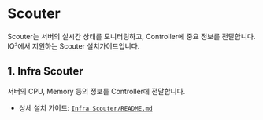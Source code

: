 # Scouter

Scouter는 서버의 실시간 상태를 모니터링하고, Controller에 중요 정보를 전달합니다.
IQ²에서 지원하는 Scouter 설치가이드입니다.

## 1. Infra Scouter

서버의 CPU, Memory 등의 정보를 Controller에 전달합니다.

- 상세 설치 가이드: [`Infra Scouter/README.md`](Infra%20Scouter/README.md)

